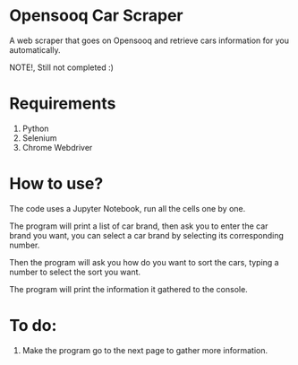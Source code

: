 
# Opensooq Car Scraper

A web scraper that goes on Opensooq and retrieve cars information for you automatically.

NOTE!, Still not completed :)

# Requirements
1. Python
2. Selenium
3. Chrome Webdriver 

# How to use?
The code uses a Jupyter Notebook, run all the cells one by one.

The program will print a list of car brand, then ask you to enter the car brand you want, you can select a car brand by selecting its corresponding number.

Then the program will ask you how do you want to sort the cars, typing a number to select the sort you want. 

The program will print the information it gathered to the console.

# To do:
1. Make the program go to the next page to gather more information.

